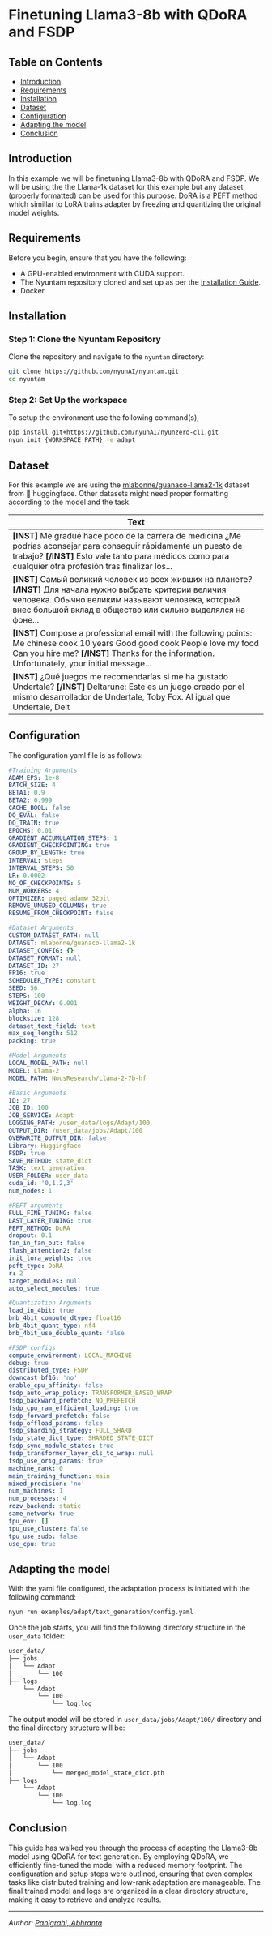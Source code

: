 # Finetuning Llama3-8b with QDoRA and FSDP

## Table on Contents

- [Introduction](#introduction)
- [Requirements](#requirements)
- [Installation](#installation)
- [Dataset](#dataset)
- [Configuration](#configuration)
- [Adapting the model](#adapting-the-model)
- [Conclusion](#conclusion)

## Introduction

In this example we will be finetuning Llama3-8b with QDoRA and FSDP. We will be using the the Llama-1k dataset for this example but any dataset (properly formatted) can be used for this purpose. [DoRA](https://arxiv.org/abs/2402.09353) is a PEFT method which simillar to LoRA trains adapter by freezing and quantizing the original model weights.

## Requirements

Before you begin, ensure that you have the following:

- A GPU-enabled environment with CUDA support.
- The Nyuntam repository cloned and set up as per the [Installation Guide](#installation).
- Docker

## Installation

### Step 1: Clone the Nyuntam Repository

Clone the repository and navigate to the `nyuntam` directory:

```bash
git clone https://github.com/nyunAI/nyuntam.git
cd nyuntam
```

### Step 2: Set Up the workspace

To setup the environment use the following command(s),

```bash
pip install git+https://github.com/nyunAI/nyunzero-cli.git
nyun init {WORKSPACE_PATH} -e adapt
```

## Dataset

For this example we are using the [mlabonne/guanaco-llama2-1k](https://huggingface.co/datasets/mlabonne/guanaco-llama2-1k) dataset from 🤗 huggingface. Other datasets might need proper formatting according to the model and the task.

| Text                                                                                                                                                                                                                                       |
|--------------------------------------------------------------------------------------------------------------------------------------------------------------------------------------------------------------------------------------------|
| **[INST]** Me gradué hace poco de la carrera de medicina ¿Me podrías aconsejar para conseguir rápidamente un puesto de trabajo? **[/INST]** Esto vale tanto para médicos como para cualquier otra profesión tras finalizar los...          |
| **[INST]** Самый великий человек из всех живших на планете? **[/INST]** Для начала нужно выбрать критерии величия человека. Обычно великим называют человека, который внес большой вклад в общество или сильно выделялся на фоне...          |
| **[INST]** Compose a professional email with the following points: Me chinese cook 10 years Good good cook People love my food Can you hire me? **[/INST]** Thanks for the information. Unfortunately, your initial message...             |
| **[INST]** ¿Qué juegos me recomendarías si me ha gustado Undertale? **[/INST]** Deltarune: Este es un juego creado por el mismo desarrollador de Undertale, Toby Fox. Al igual que Undertale, Delt

## Configuration

The configuration yaml file is as follows:

```yaml
#Training Arguments
ADAM_EPS: 1e-8
BATCH_SIZE: 4
BETA1: 0.9
BETA2: 0.999
CACHE_BOOL: false
DO_EVAL: false
DO_TRAIN: true
EPOCHS: 0.01
GRADIENT_ACCUMULATION_STEPS: 1
GRADIENT_CHECKPOINTING: true
GROUP_BY_LENGTH: true
INTERVAL: steps
INTERVAL_STEPS: 50
LR: 0.0002
NO_OF_CHECKPOINTS: 5
NUM_WORKERS: 4
OPTIMIZER: paged_adamw_32bit
REMOVE_UNUSED_COLUMNS: true
RESUME_FROM_CHECKPOINT: false

#Dataset Arguments
CUSTOM_DATASET_PATH: null
DATASET: mlabonne/guanaco-llama2-1k
DATASET_CONFIG: {}
DATASET_FORMAT: null
DATASET_ID: 27
FP16: true
SCHEDULER_TYPE: constant
SEED: 56
STEPS: 100
WEIGHT_DECAY: 0.001
alpha: 16
blocksize: 128
dataset_text_field: text
max_seq_length: 512
packing: true

#Model Arguments
LOCAL_MODEL_PATH: null
MODEL: Llama-2
MODEL_PATH: NousResearch/Llama-2-7b-hf

#Basic Arguments
ID: 27
JOB_ID: 100
JOB_SERVICE: Adapt
LOGGING_PATH: /user_data/logs/Adapt/100
OUTPUT_DIR: /user_data/jobs/Adapt/100
OVERWRITE_OUTPUT_DIR: false
Library: Huggingface
FSDP: true
SAVE_METHOD: state_dict
TASK: text_generation
USER_FOLDER: user_data
cuda_id: '0,1,2,3'
num_nodes: 1

#PEFT arguments
FULL_FINE_TUNING: false
LAST_LAYER_TUNING: true
PEFT_METHOD: DoRA
dropout: 0.1
fan_in_fan_out: false
flash_attention2: false
init_lora_weights: true
peft_type: DoRA
r: 2
target_modules: null
auto_select_modules: true

#Quantization Arguments
load_in_4bit: true
bnb_4bit_compute_dtype: float16
bnb_4bit_quant_type: nf4
bnb_4bit_use_double_quant: false

#FSDP configs
compute_environment: LOCAL_MACHINE
debug: true
distributed_type: FSDP
downcast_bf16: 'no'
enable_cpu_affinity: false
fsdp_auto_wrap_policy: TRANSFORMER_BASED_WRAP
fsdp_backward_prefetch: NO_PREFETCH
fsdp_cpu_ram_efficient_loading: true
fsdp_forward_prefetch: false
fsdp_offload_params: false
fsdp_sharding_strategy: FULL_SHARD
fsdp_state_dict_type: SHARDED_STATE_DICT
fsdp_sync_module_states: true
fsdp_transformer_layer_cls_to_wrap: null
fsdp_use_orig_params: true
machine_rank: 0
main_training_function: main
mixed_precision: 'no'
num_machines: 1
num_processes: 4
rdzv_backend: static
same_network: true
tpu_env: []
tpu_use_cluster: false
tpu_use_sudo: false
use_cpu: true
```

## Adapting the model

With the yaml file configured, the adaptation process is initiated with the following command:

```bash
nyun run examples/adapt/text_generation/config.yaml
```

Once the job starts, you will find the following directory structure in the `user_data` folder:

```bash
user_data/
├── jobs
│   └── Adapt
│       └── 100
├── logs
    └── Adapt
        └── 100
            └── log.log

```

The output model will be stored in `user_data/jobs/Adapt/100/` directory and the final directory structure will be:

```bash
user_data/
├── jobs
│   └── Adapt
│       └── 100
│           └── merged_model_state_dict.pth
├── logs
    └── Adapt
        └── 100
            └── log.log

```

## Conclusion

This guide has walked you through the process of adapting the Llama3-8b model using QDoRA for text generation. By employing QDoRA, we efficiently fine-tuned the model with a reduced memory footprint. The configuration and setup steps were outlined, ensuring that even complex tasks like distributed training and low-rank adaptation are manageable. The final trained model and logs are organized in a clear directory structure, making it easy to retrieve and analyze results.

---

*Author: [Panigrahi, Abhranta](https://www.linkedin.com/in/abhranta-panigrahi-626a23191/)*
